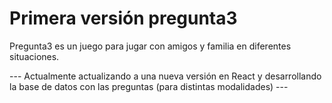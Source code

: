# Primera versión pregunta3

Pregunta3 es un juego para jugar con amigos y familia en diferentes situaciones.  

--- Actualmente actualizando a una nueva versión en React y desarrollando la base de datos con las preguntas (para distintas modalidades) ---

